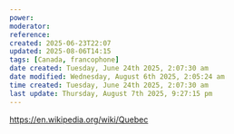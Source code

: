 ```yaml
---
power: 
moderator: 
reference: 
created: 2025-06-23T22:07
updated: 2025-08-06T14:15
tags: [Canada, francophone]
date created: Tuesday, June 24th 2025, 2:07:30 am
date modified: Wednesday, August 6th 2025, 2:05:24 am
time created: Tuesday, June 24th 2025, 2:07:30 am
last update: Thursday, August 7th 2025, 9:27:15 pm
---
```


https://en.wikipedia.org/wiki/Quebec

